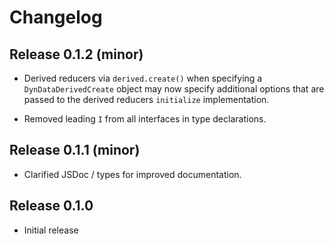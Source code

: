# Changelog
## Release 0.1.2 (minor)
- Derived reducers via `derived.create()` when specifying a `DynDataDerivedCreate` object may now specify additional 
options that are passed to the derived reducers `initialize` implementation.

- Removed leading `I` from all interfaces in type declarations.

## Release 0.1.1 (minor)
- Clarified JSDoc / types for improved documentation.

## Release 0.1.0
- Initial release

